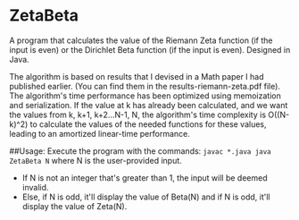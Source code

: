 # ZetaBeta
A program that calculates the value of the Riemann Zeta function (if the input is even) or the Dirichlet Beta function (if the input is even). Designed in Java.

The algorithm is based on results that I devised in a Math paper I had published earlier. (You can find them in the results-riemann-zeta.pdf file). The algorithm's time performance has been optimized using memoization and serialization. If the value at k has already been calculated, and we want the values from k, k+1, k+2...N-1, N, the algorithm's time complexity is O((N-k)^2) to calculate the values of the needed functions for these values, leading to an amortized linear-time performance.

##Usage:
Execute the program with the commands: 
        ```
        javac *.java
        java ZetaBeta N
        ```
where N is the user-provided input.
<ul>
<li>If N is not an integer that's greater than 1, the input will be deemed invalid.</li>
<li>Else, if N is odd, it'll display the value of Beta(N) and if N is odd, it'll display the value of Zeta(N).</li>
</ul>
